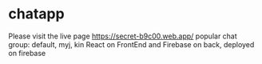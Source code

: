 # chatapp

Please visit the live page https://secret-b9c00.web.app/
popular chat group:
         default,
         myj,
         kin
React on FrontEnd and Firebase on back,
deployed on firebase
